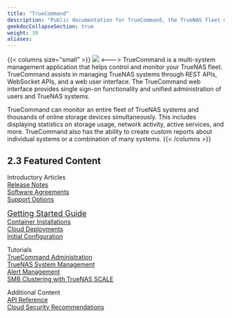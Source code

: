 ```yaml
---
title: "TrueCommand"
description: "Public documentation for TrueCommand, the TrueNAS fleet monitoring and managing application."
geekdocCollapseSection: true
weight: 30
aliases:
---
```

<style>
div.gdoc-page__header {display: none;}
div.docs-read_mod {display: none;}
h1 {display:none;}
</style>

{{< columns size="small" >}}
<img src="/images/truecommand-logo-full-color-rgb.png"/>
<--->
TrueCommand is a multi-system management application that helps control and monitor your TrueNAS fleet.
TrueCommand assists in managing TrueNAS systems through REST APIs, WebSocket APIs, and a web user interface.
The TrueCommand web interface provides single sign-on functionality and unified administration of users and TrueNAS systems.

TrueCommand can monitor an entire fleet of TrueNAS systems and thousands of online storage devices simultaneously.
This includes displaying statistics on storage usage, network activity, active services, and more.
TrueCommand also has the ability to create custom reports about individual systems or a combination of many systems.
{{< /columns >}}

## 2.3 Featured Content

<div class="docs-sections">
  <p>
	Introductory Articles
	<br><a href="/tcgettingstarted/tcreleasenotes/">Release Notes</a>
	<br><a href="/notices/">Software Agreements</a>
	<br><a href="/introduction/support/">Support Options</a>
  </p>
  <p>
	<a href="/tcgettingstarted/" style="font-size:18px;">Getting Started Guide</a>
	<br><a href="/tcgettingstarted/install/installtcdocker/">Container Installations</a>
	<br><a href="/tcgettingstarted/install/installtccloud/">Cloud Deployments</a>
	<br><a href="/tcgettingstarted/initialconfig/">Initial Configuration</a>
  </p>
  <p>
	Tutorials
	<br><a href="/administration/">TrueCommand Administration</a>
	<br><a href="/systemmanagement/">TrueNAS System Management</a>
	<br><a href="/alerts/">Alert Management</a>
	<br><a href="https://www.truenas.com/docs/solutions/integrations/smbclustering/">SMB Clustering with TrueNAS SCALE</a>
  </p>
  <p>
	Additional Content 
	<br><a href="/api/">API Reference</a>
	<br><a href="/recommendations/tccloudsecurity/">Cloud Security Recommendations</a>
  </p>
</div>